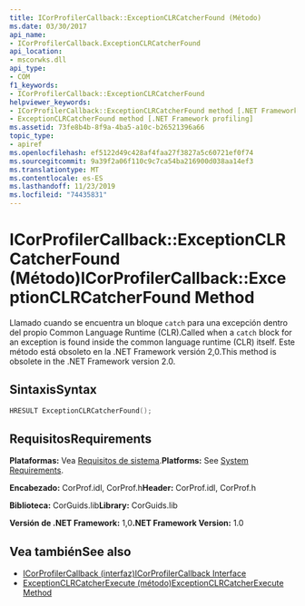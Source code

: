 ```yaml
---
title: ICorProfilerCallback::ExceptionCLRCatcherFound (Método)
ms.date: 03/30/2017
api_name:
- ICorProfilerCallback.ExceptionCLRCatcherFound
api_location:
- mscorwks.dll
api_type:
- COM
f1_keywords:
- ICorProfilerCallback::ExceptionCLRCatcherFound
helpviewer_keywords:
- ICorProfilerCallback::ExceptionCLRCatcherFound method [.NET Framework profiling]
- ExceptionCLRCatcherFound method [.NET Framework profiling]
ms.assetid: 73fe8b4b-8f9a-4ba5-a10c-b26521396a66
topic_type:
- apiref
ms.openlocfilehash: ef5122d49c428af4faa27f3827a5c60721ef0f74
ms.sourcegitcommit: 9a39f2a06f110c9c7ca54ba216900d038aa14ef3
ms.translationtype: MT
ms.contentlocale: es-ES
ms.lasthandoff: 11/23/2019
ms.locfileid: "74435831"
---
```

# <a name="icorprofilercallbackexceptionclrcatcherfound-method"></a><span data-ttu-id="af7af-102">ICorProfilerCallback::ExceptionCLRCatcherFound (Método)</span><span class="sxs-lookup"><span data-stu-id="af7af-102">ICorProfilerCallback::ExceptionCLRCatcherFound Method</span></span>
<span data-ttu-id="af7af-103">Llamado cuando se encuentra un bloque `catch` para una excepción dentro del propio Common Language Runtime (CLR).</span><span class="sxs-lookup"><span data-stu-id="af7af-103">Called when a `catch` block for an exception is found inside the common language runtime (CLR) itself.</span></span> <span data-ttu-id="af7af-104">Este método está obsoleto en la .NET Framework versión 2,0.</span><span class="sxs-lookup"><span data-stu-id="af7af-104">This method is obsolete in the .NET Framework version 2.0.</span></span>  
  
## <a name="syntax"></a><span data-ttu-id="af7af-105">Sintaxis</span><span class="sxs-lookup"><span data-stu-id="af7af-105">Syntax</span></span>  
  
```cpp  
HRESULT ExceptionCLRCatcherFound();  
```  
  
## <a name="requirements"></a><span data-ttu-id="af7af-106">Requisitos</span><span class="sxs-lookup"><span data-stu-id="af7af-106">Requirements</span></span>  
 <span data-ttu-id="af7af-107">**Plataformas:** Vea [Requisitos de sistema](../../../../docs/framework/get-started/system-requirements.md).</span><span class="sxs-lookup"><span data-stu-id="af7af-107">**Platforms:** See [System Requirements](../../../../docs/framework/get-started/system-requirements.md).</span></span>  
  
 <span data-ttu-id="af7af-108">**Encabezado:** CorProf.idl, CorProf.h</span><span class="sxs-lookup"><span data-stu-id="af7af-108">**Header:** CorProf.idl, CorProf.h</span></span>  
  
 <span data-ttu-id="af7af-109">**Biblioteca:** CorGuids.lib</span><span class="sxs-lookup"><span data-stu-id="af7af-109">**Library:** CorGuids.lib</span></span>  
  
 <span data-ttu-id="af7af-110">**Versión de .NET Framework:** 1,0</span><span class="sxs-lookup"><span data-stu-id="af7af-110">**.NET Framework Version:** 1.0</span></span>  
  
## <a name="see-also"></a><span data-ttu-id="af7af-111">Vea también</span><span class="sxs-lookup"><span data-stu-id="af7af-111">See also</span></span>

- [<span data-ttu-id="af7af-112">ICorProfilerCallback (interfaz)</span><span class="sxs-lookup"><span data-stu-id="af7af-112">ICorProfilerCallback Interface</span></span>](../../../../docs/framework/unmanaged-api/profiling/icorprofilercallback-interface.md)
- [<span data-ttu-id="af7af-113">ExceptionCLRCatcherExecute (método)</span><span class="sxs-lookup"><span data-stu-id="af7af-113">ExceptionCLRCatcherExecute Method</span></span>](../../../../docs/framework/unmanaged-api/profiling/icorprofilercallback-exceptionclrcatcherexecute-method.md)
